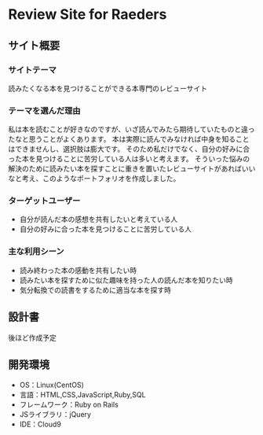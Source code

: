# Review Site for Raeders

## サイト概要
### サイトテーマ
読みたくなる本を見つけることができる本専門のレビューサイト
​
### テーマを選んだ理由
私は本を読むことが好きなのですが、いざ読んでみたら期待していたものと違ったなと思うことがよくあります。
本は実際に読んでみなければ中身を知ることはできませんし、選択肢は膨大です。
そのため私だけでなく、自分の好みに合った本を見つけることに苦労している人は多いと考えます。
そういった悩みの解決のために読みたい本を探すことに重きを置いたレビューサイトがあればいいなと考え、このようなポートフォリオを作成しました。

### ターゲットユーザー
- 自分が読んだ本の感想を共有したいと考えている人
- 自分の好みに合った本を見つけることに苦労している人

### 主な利用シーン
- 読み終わった本の感動を共有したい時
- 読みたい本を探すために似た趣味を持った人の読んだ本を知りたい時
- 気分転換での読書をするために適当な本を探す時

## 設計書
後ほど作成予定

## 開発環境
- OS：Linux(CentOS)
- 言語：HTML,CSS,JavaScript,Ruby,SQL
- フレームワーク：Ruby on Rails
- JSライブラリ：jQuery
- IDE：Cloud9
​